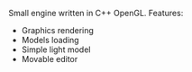 Small engine written in C++ OpenGL.
Features:
  - Graphics rendering
  - Models loading
  - Simple light model
  - Movable editor
